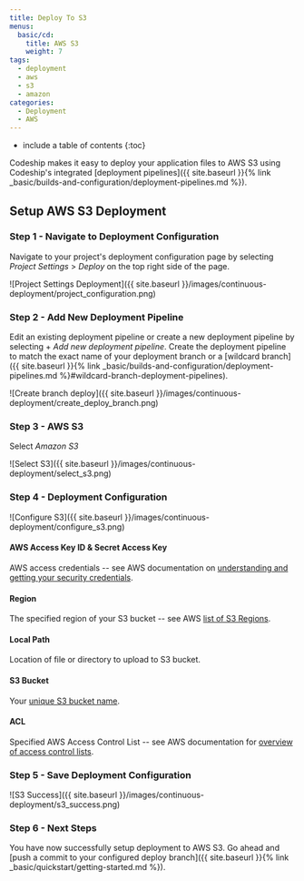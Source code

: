 ```yaml
---
title: Deploy To S3
menus:
  basic/cd:
    title: AWS S3
    weight: 7
tags:
  - deployment
  - aws
  - s3
  - amazon
categories:
  - Deployment
  - AWS
---
```


* include a table of contents
{:toc}

Codeship makes it easy to deploy your application files to AWS S3 using Codeship's integrated [deployment pipelines]({{ site.baseurl }}{% link _basic/builds-and-configuration/deployment-pipelines.md %}).

## Setup AWS S3 Deployment

### Step 1 - Navigate to Deployment Configuration
Navigate to your project's deployment configuration page by selecting _Project Settings_ > _Deploy_ on the top right side of the page.

![Project Settings Deployment]({{ site.baseurl }}/images/continuous-deployment/project_configuration.png)

### Step 2 - Add New Deployment Pipeline
Edit an existing deployment pipeline or create a new deployment pipeline by selecting + _Add new deployment pipeline_. Create the deployment pipeline to match the exact name of your deployment branch or a [wildcard branch]({{ site.baseurl }}{% link _basic/builds-and-configuration/deployment-pipelines.md %}#wildcard-branch-deployment-pipelines).

![Create branch deploy]({{ site.baseurl }}/images/continuous-deployment/create_deploy_branch.png)

### Step 3 - AWS S3
Select _Amazon S3_

![Select S3]({{ site.baseurl }}/images/continuous-deployment/select_s3.png)


### Step 4 - Deployment Configuration
![Configure S3]({{ site.baseurl }}/images/continuous-deployment/configure_s3.png)

#### AWS Access Key ID & Secret Access Key
AWS access credentials -- see AWS documentation on [understanding and getting your security credentials](https://docs.aws.amazon.com/general/latest/gr/aws-sec-cred-types.html).

#### Region
The specified region of your S3 bucket -- see AWS [list of S3 Regions](https://docs.aws.amazon.com/general/latest/gr/rande.html#s3_region).

#### Local Path
Location of file or directory to upload to S3 bucket.

#### S3 Bucket
Your [unique S3 bucket name](https://docs.aws.amazon.com/AmazonS3/latest/dev/BucketRestrictions.html).

#### ACL
Specified AWS Access Control List -- see AWS documentation for [overview of access control lists](https://docs.aws.amazon.com/AmazonS3/latest/dev/acl-overview.html).

### Step 5 - Save Deployment Configuration
![S3 Success]({{ site.baseurl }}/images/continuous-deployment/s3_success.png)

### Step 6 - Next Steps
You have now successfully setup deployment to AWS S3. Go ahead and [push a commit to your configured deploy branch]({{ site.baseurl }}{% link _basic/quickstart/getting-started.md %}).
